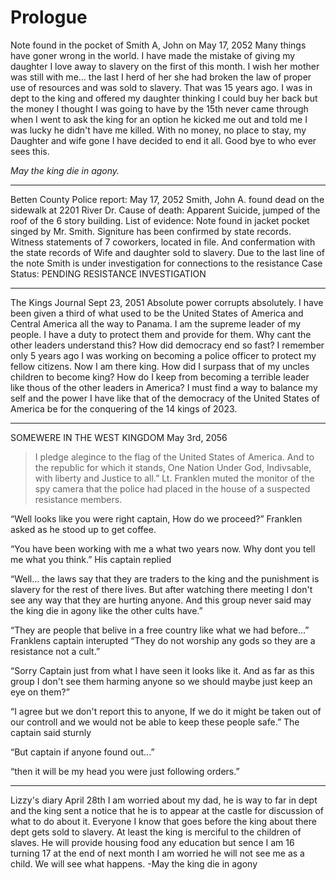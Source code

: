 # Prologue

Note found in the pocket of Smith A, John on May 17, 2052
	Many things have goner wrong in the world. I have made the mistake of giving
my daughter I love away to slavery on the first of this month. I wish her mother
was still with me… the last I herd of her she had broken the law of proper use
of resources and was sold to slavery. That was 15 years ago. I was in dept to 
the king and offered my daughter thinking I could buy her back but the money I
thought I was going to have by the 15th never came through  when I went to
ask the king for an option he kicked me out and told me I was lucky he didn't
have me killed. With no money, no place to stay, my Daughter and wife gone I
have decided to end it all. Good bye to who ever sees this.

*May the king die in agony.*
- - -
Betten County Police report: May 17, 2052
	Smith, John A. found dead on the sidewalk at 2201 River Dr. 
	Cause of death: Apparent Suicide, jumped of the roof of the 6 story building.
List of evidence: Note found in jacket pocket singed by Mr. Smith. Signiture 
has been confirmed by state records. Witness statements of 7 coworkers, located
in file. And confermation with the state records of Wife and daughter sold to slavery.
Due to the last line of the note Smith is under investigation for connections to the resistance
Case Status: PENDING RESISTANCE INVESTIGATION
- - -
The Kings Journal 
	Sept 23, 2051
	Absolute power corrupts absolutely. I have been given a third of what used 
to be the United States of America and Central America all the way to Panama. I
am the supreme leader of my people. I have a duty to protect them and provide
for them. Why cant the other leaders understand this? How did democracy end so
fast? I remember only 5 years ago I was working on becoming a police officer to
protect my fellow citizens. Now I am there king. How did I surpass that of my
uncles children to become king? How do I keep from becoming a terrible leader
like thous of the other leaders in America? I must find a way to balance my self
and the power I have like that of the democracy of the United States of America
be for the conquering of the 14 kings of 2023.
- - -
SOMEWERE IN THE WEST KINGDOM May 3rd, 2056
> I pledge alegince to the flag of the United States of America. And to the
republic for which it stands, One Nation Under God, Indivsable, with liberty and
Justice to all.” Lt. Franklen muted the monitor of the spy camera that the
police had placed in the house of a suspected resistance members.

“Well looks like you were right captain, How do we proceed?” Franklen asked as
he stood up to get coffee.

“You have been working with me a what two years now. Why dont you tell me what
you think.” His captain replied

“Well… the laws say that they are traders to the king and the punishment is
slavery for the rest of there lives. But after watching there meeting I don't
see any way that they are hurting anyone. And this group never said may the king
die in agony like the other cults have.”

“They are people that belive in a free country like what we had before...”
Franklens captain interupted “They do not worship any gods so they are a
resistance not a cult.”

“Sorry Captain just from what I have seen it looks like it. And as far as this
group I don't see them harming anyone so we should maybe just keep an eye on them?”

“I agree but we don't report this to anyone, If we do it might be taken out of
our controll and we would not be able to keep these people safe.” The captain
said sturnly

“But captain if anyone found out...”

“then it will be my head you were just following orders.”
- - -
Lizzy's diary April 28th 
I am worried about my dad, he is way to far in dept and the king sent a notice
that he is to appear at the castle for discussion of what to do about it.
Everyone I know that goes before the king about there dept gets sold to slavery.
At least the king is merciful to the children of slaves. He will provide housing
food any education but sence I am 16 turning 17 at the end of next month I am
worried he will not see me as a child. We will see what happens.
					-May the king die in agony

